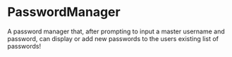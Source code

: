 # PasswordManager
A password manager that, after prompting to input a master username and password, can display or add new passwords to the users existing list of passwords!
